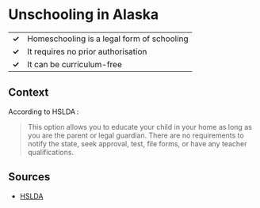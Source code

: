 # Unschooling in Alaska
| | |
|-|-|
| __✓__ | Homeschooling is a legal form of schooling |
| __✓__ | It requires no prior authorisation |
| __✓__ | It can be curriculum-free |

## Context

According to HSLDA :

> This option allows you to educate your child in your home as long as you are the parent or legal guardian. There are no requirements to notify the state, seek approval, test, file forms, or have any teacher qualifications.

## Sources

* [HSLDA](https://hslda.org/post/how-to-comply-with-alaskas-homeschool-law)
